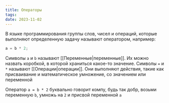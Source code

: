 ```yaml
---
title: Операторы
tags: 
date: 2023-11-02
---
```

В языке программирования группы слов, чисел и операций, которые выполняют определенную задачу называют оператором, например:
```js
a = b * 2;
```
Символы `a` и `b` называют [[Переменные|переменные]]. Их можно назвать коробкой, в которой храниться какое-то значение.
Символы `=` и `*` называют [[Операции|операции]]. Они выполняют действия, такие как присваивание и математическое умножение, со значением или переменной

Оператор `a = b * 2` буквально говорит компу, будь так добр, возьми переменную `b`, умножь на `2` и присвой переменной `a`
